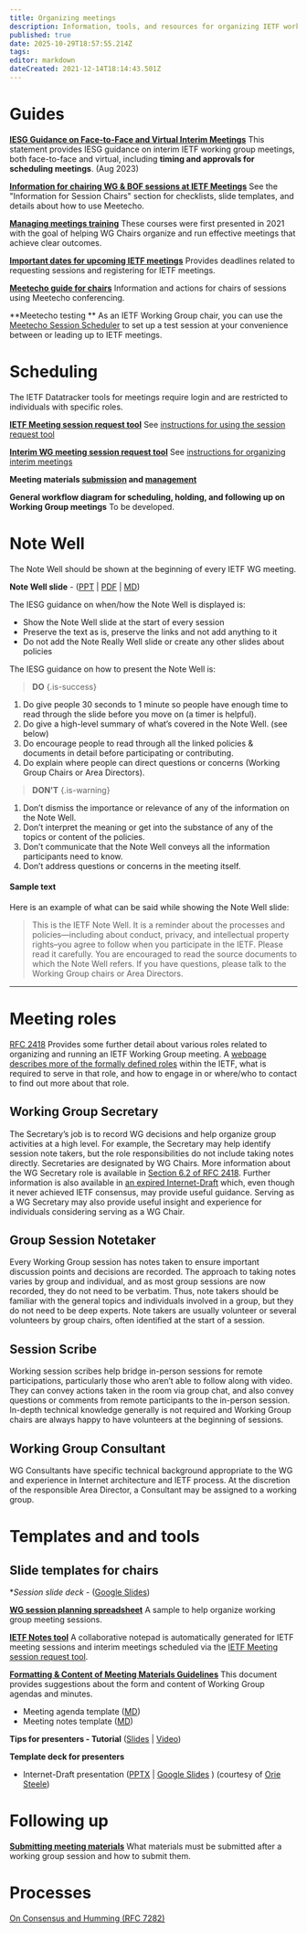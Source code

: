 ```yaml
---
title: Organizing meetings
description: Information, tools, and resources for organizing IETF working group meetings
published: true
date: 2025-10-29T18:57:55.214Z
tags: 
editor: markdown
dateCreated: 2021-12-14T18:14:43.501Z
---
```


# Guides

**[IESG Guidance on Face-to-Face and Virtual Interim Meetings](https://www.ietf.org/about/groups/iesg/statements/interim-meetings-guidance/)**
This statement provides IESG guidance on interim IETF working group meetings, both face-to-face and virtual, including **timing and approvals for scheduling meetings**. (Aug 2023)

**[Information for chairing WG & BOF sessions at IETF Meetings](https://www.ietf.org/meeting/preparation/#chairs)**
See the "Information for Session Chairs" section for checklists, slide templates, and details about how to use Meetecho.

**[Managing meetings training](../managing-meetings/)**
These courses were first presented in 2021 with the goal of helping WG Chairs organize and run effective meetings that achieve clear outcomes.

**[Important dates for upcoming IETF meetings](https://datatracker.ietf.org/meeting/important-dates/)**
Provides deadlines related to requesting sessions and registering for IETF meetings.

**[Meetecho guide for chairs](https://www.ietf.org/meeting/technology/meetecho-guide-chairs/)**
Information and actions for chairs of sessions using Meetecho conferencing.

**Meetecho testing **
As an IETF Working Group chair, you can use the [Meetecho Session Scheduler](https://meetings.conf.meetecho.com/scheduler) to set up a test session at your convenience between or leading up to IETF meetings.

# Scheduling
The IETF Datatracker tools for meetings require login and are restricted to individuals with specific roles.

**[IETF Meeting session request tool](https://datatracker.ietf.org/secr/sreq/)**
See [instructions for using the session request tool](/meetings/session-request-instructions)

**[Interim WG meeting session request tool](https://datatracker.ietf.org/meeting/interim/request/)**
See [instructions for organizing interim meetings](/meetings/interim-meeting-instructions)

**Meeting materials [submission](https://datatracker.ietf.org/cgi-bin/wg/wg_proceedings.cgi) and [management](https://datatracker.ietf.org/cgi-bin/wg/wg_proceedings.cgi)**

**General workflow diagram for scheduling, holding, and following up on Working Group meetings**
To be developed.

# Note Well

The Note Well should be shown at the beginning of every IETF WG meeting.

**Note Well slide** - ([PPT](https://www.ietf.org/media/documents/note-well.pptx) | [PDF](https://www.ietf.org/media/documents/note-well.pdf) | [MD](https://www.ietf.org/media/documents/note-well.md))

The IESG guidance on when/how the Note Well is displayed is:
* Show the Note Well slide at the start of every session
* Preserve the text as is, preserve the links and not add anything to it 
* Do not add the Note Really Well slide or create any other slides about policies

The IESG guidance on how to present the Note Well is:

> **DO** {.is-success}
1. Do give people 30 seconds to 1 minute so people have enough time to read through the slide before you move on (a timer is helpful).
2. Do give a high-level summary of what’s covered in the Note Well. (see below)
3. Do encourage people to read through all the linked policies & documents in detail before participating or contributing.
4. Do explain where people can direct questions or concerns (Working Group Chairs or Area Directors).

> **DON'T** {.is-warning}
1. Don’t dismiss the importance or relevance of any of the information on the Note Well.
2. Don’t interpret the meaning or get into the substance of any of the topics or content of the policies.
3. Don’t communicate that the Note Well conveys all the information participants need to know.
4. Don’t address questions or concerns in the meeting itself.

#### Sample text
Here is an example of what can be said while showing the Note Well slide:

> This is the IETF Note Well. It is a reminder about the processes and policies—including about conduct, privacy, and intellectual property rights–you agree to follow when you participate in the IETF. Please read it carefully. You are encouraged to read the source documents to which the Note Well refers. If you have questions, please talk to the Working Group chairs or Area Directors.
> 
---

# Meeting roles
[RFC 2418](https://www.rfc-editor.org/rfc/rfc2418.html) Provides some further detail about various roles related to organizing and running an IETF Working Group meeting. A [webpage describes more of the formally defined roles](https://www.ietf.org/participate/roles/) within the IETF, what is required to serve in that role, and how to engage in or where/who to contact to find out more about that role.

## Working Group Secretary
The Secretary’s job is to record WG decisions and help organize group activities at a high level. For example, the Secretary may help identify session note takers, but the role responsibilities do not include taking notes directly. Secretaries are designated by WG Chairs. More information about the WG Secretary role is available in [Section 6.2 of RFC 2418](https://www.rfc-editor.org/rfc/rfc2418.html#section-6.2). Further information is also available in [an expired Internet-Draft](https://datatracker.ietf.org/doc/draft-secretaries-good-practices/) which, even though it never achieved IETF consensus, may provide useful guidance. Serving as a WG Secretary may also provide useful insight and experience for individuals considering serving as a WG Chair.

## Group Session Notetaker
Every Working Group session has notes taken to ensure important discussion points and decisions are recorded. The approach to taking notes varies by group and individual, and as most group sessions are now recorded, they do not need to be verbatim. Thus, note takers should be familiar with the general topics and individuals involved in a group, but they do not need to be deep experts. Note takers are usually volunteer or several volunteers by group chairs, often identified at the start of a session.

## Session Scribe
Working session scribes help bridge in-person sessions for remote participations, particularly those who aren’t able to follow along with video. They can convey actions taken in the room via group chat, and also convey questions or comments from remote participants to the in-person session. In-depth technical knowledge generally is not required and Working Group chairs are always happy to have volunteers at the beginning of sessions.

## Working Group Consultant
WG Consultants have specific technical background appropriate to the WG and experience in Internet architecture and IETF process. At the discretion of the responsible Area Director, a Consultant may be assigned to a working group.


# Templates and and tools

## Slide templates for chairs

**Session slide deck* - ([Google Slides](https://docs.google.com/presentation/d/1W930i_aYcvliMOO7eGnqlPovxhfrLSw9irbVda2E1G8/edit#slide=id.p1))

**[WG session planning spreadsheet](https://docs.google.com/spreadsheets/d/1YFTZbzljjsNoedGhl4KC-12LqapSg8K34wRv3oLzBtE/edit?usp=sharing)**
A sample to help organize working group meeting sessions.

**[IETF Notes tool](https://notes.ietf.org)**
A collaborative notepad is automatically generated for IETF meeting sessions and interim meetings scheduled via the [IETF Meeting session request tool](https://datatracker.ietf.org/secr/sreq/).

**[Formatting & Content of Meeting Materials Guidelines](/meetings/guide-agendas-minutes)**
This document provides suggestions about the form and content of Working Group agendas and minutes.

- Meeting agenda template ([MD](https://chairs.ietf.org/en/wg-meeting-agenda-template))
- Meeting notes template ([MD](https://chairs.ietf.org/en/wg-meeting-notes-template))

**Tips for presenters - Tutorial** ([Slides](https://www.ietf.org/documents/141/91-PresentationSkills-Howard.pdf) | [Video](https://youtu.be/wlodPLEtplU))

**Template deck for presenters**
+ Internet-Draft presentation ([PPTX](https://docs.google.com/presentation/d/1x-oFAwgoZ1cVoYKDktjLtbA3Z2yrsxmt/edit?usp=sharing&ouid=115667381203544462141&rtpof=true&sd=true) | [Google Slides](https://docs.google.com/presentation/d/1-msVgg-PlxS66hTbEv1hZAJLqAvDWYkAkd4_AFeXRhE/edit?usp=sharing) )
(courtesy of [Orie Steele](https://datatracker.ietf.org/person/orie@transmute.industries))

# Following up
**[Submitting meeting materials](meeting-materials)**
What materials must be submitted after a working group session and how to submit them.

# Processes
[On Consensus and Humming (RFC 7282)](https://www.rfc-editor.org/rfc/rfc7282.html)
